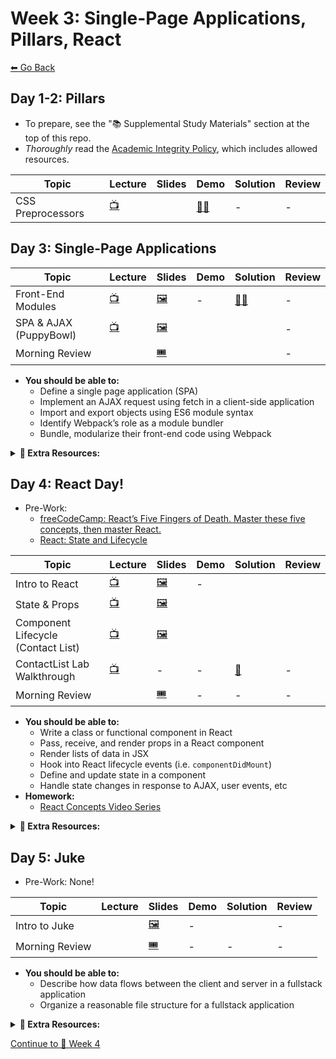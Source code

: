 # Week 3: Single-Page Applications, Pillars, React

[⬅ Go Back](README.md)

## Day 1-2: Pillars

- To prepare, see the "📚 Supplemental Study Materials" section at the top of this repo.
- _Thoroughly_ read the [Academic Integrity Policy](01-junior-phase/academic-integrity-policy.md), which includes allowed resources.

| Topic                  | Lecture              | Slides                  | Demo                  | Solution             | Review |
| ---------------------- | -------------------- | ----------------------- | --------------------- | -------------------- | ------ |
| CSS Preprocessors    | [📺][less-ismore-lec]  |  | [🧑‍💻][less-is-more]                    | -                    | -      |

## Day 3: Single-Page Applications

[trip-planner-pre]: https://learn.fullstackacademy.com/workshop/5a709ec934f42b0004ded97f/content/5a709ec934f42b0004ded98a/text

| Topic                  | Lecture              | Slides                  | Demo                  | Solution             | Review |
| ---------------------- | -------------------- | ----------------------- | --------------------- | -------------------- | ------ |
| Front-End Modules      | [📺][fe-modules-lec] | [🖼️][fe-modules-slides] | -                     | [🧑‍💻][fe-modules-demo]                  | -      |
| SPA & AJAX (PuppyBowl) |  [📺][spa-ajax-lec]  | [🖼️][spa-ajax-slides]   |   |  | -      |
| Morning Review         |     | [🎟][am-rev-3-3-ticket]  | |  | -      |

[//]: # ' Paste in table above >> [🧑‍💻][less-is-more] '
[less-is-more]: https://github.com/joker-jonesy/more-with-less

[//]: # ' Paste in table above >> [📺][less-ismore-lec] '
[less-ismore-lec]: https://youtu.be/gL-H-vnJb8w

[//]: # ' Paste in table above >> [📺][fe-modules-lec] '
[fe-modules-lec]: https://youtu.be/zWT7emgYKwg
[fe-modules-slides]: https://docs.google.com/presentation/d/1DULROUIBXCIsPsiHHYH2SsFgvxjUqOGJf9o6qKN3SMw/edit?usp=sharing
[//]: # ' Paste in table above >> [🧑‍💻][fe-modules-demo] '
[fe-modules-demo]: https://github.com/joker-jonesy/Webpacking
[//]: # ' Paste in table above >> [📺][spa-ajax-lec] '
[spa-ajax-lec]: https://youtu.be/QCd2ep-ieKc
[spa-ajax-slides]: https://docs.google.com/presentation/d/1F3O6Zwl3blYnRw9pOJ2dGvlfngR3XTNa_ITlV1kV2P0/edit?usp=sharing
[//]: # ' Paste in table above >> [🧑‍💻][spa-ajax-demo] '
[spa-ajax-demo]: https://github.com/FullstackAcademy/2206-FSA-RM-WEB-FT/tree/main/01-junior-phase/day-12-spa-ajax/ajax-demo
[//]: # ' Paste in table above >> [👾][puppybowl-sol] '
[puppybowl-sol]: https://github.com/FullstackAcademy/PairExercise.PuppyBowl.Solution
[//]: # ' Paste in table above >> [📺][am-rev-3-3] '
[am-rev-3-3]: https://youtu.be/RBwkH0fKU2c
[//]: # ' Paste in table above >> [🎟][am-rev-3-3-ticket] '
[am-rev-3-3-ticket]: https://forms.gle/5dVJyBB4pjyLsFBm7
[//]: # ' Paste in table above >> [🧑‍💻][am-rev-3-3-demo] '
[am-rev-3-3-demo]: /01-junior-phase/day-13-react/morning-rev
[//]: # ' Paste in table above >> [👾][am-rev-3-3-sol] '
[am-rev-3-3-sol]: 01-junior-phase/exit-ticket-solutions/12-spa.md

- **You should be able to:**
  - Define a single page application (SPA)
  - Implement an AJAX request using fetch in a client-side application
  - Import and export objects using ES6 module syntax
  - Identify Webpack’s role as a module bundler
  - Bundle, modularize their front-end code using Webpack

**<details><summary>📎 Extra Resources:</summary>**

- **Client Server Architecture**
  - [MDN: What is a web server?](https://developer.mozilla.org/en-US/docs/Learn/Common_questions/What_is_a_web_server)
  - [MDN: HTTP](https://developer.mozilla.org/en-US/docs/Web/HTTP)
  - [HTTP Status Dogs](https://httpstatusdogs.com/)
  - [TCP/IP, Simplified.](https://whatismyipaddress.com/tcpip-simplified)
  - [TCP/IP Protocol Fundamentals Explained with a Diagram](https://www.thegeekstuff.com/2011/11/tcp-ip-fundamentals/)
- Front End Modules (Webpack)
  - [Webpack documentation](https://webpack.js.org/concepts/)
  - [Everything I Know About The Script Tag](https://eager.io/blog/everything-I-know-about-the-script-tag)
  - [JavaScript Immediately-invoked Function Expressions (IIFE)](https://flaviocopes.com/javascript-iife/)
- **SPA & AJAX**
  - [Microsoft invented Ajax: Let's give credit where it's due](https://garrettsmith.net/blog/archives/2006/01/microsoft_inven_1.html)
  - [MDN: AJAX](https://developer.mozilla.org/en-US/docs/Web/Guide/AJAX)
  - [MDN: JSON.stringify](https://developer.mozilla.org/en-US/docs/Web/JavaScript/Reference/Global_Objects/JSON/stringify)
  - [MDN: JSON.parse](https://developer.mozilla.org/en-US/docs/Web/JavaScript/Reference/Global_Objects/JSON/parse)
  - [MDN: Fetch API](https://developer.mozilla.org/en-US/docs/Web/API/Fetch_API)
  - [Google Developers: Introduction to fetch()](https://developers.google.com/web/updates/2015/03/introduction-to-fetch)
  - [JavaScript.info: Fetch](https://javascript.info/fetch)
  - [dev.to: JavaScript Fetch API and using Async/Await](https://dev.to/shoupn/javascript-fetch-api-and-using-asyncawait-47mp)
- **ES Modules**
  - [MDN: JavaScript modules](https://developer.mozilla.org/en-US/docs/Web/JavaScript/Guide/Modules)

</details>

## Day 4: React Day!

- Pre-Work:
  - [freeCodeCamp: React’s Five Fingers of Death. Master these five concepts, then master React.][react-five]
  - [React: State and Lifecycle][react-state-and-lifecycle]

[react-five]: https://medium.freecodecamp.org/the-5-things-you-need-to-know-to-understand-react-a1dbd5d114a3
[react-state-and-lifecycle]: https://reactjs.org/docs/state-and-lifecycle.html

| Topic                              | Lecture                   | Slides                       | Demo                     | Solution                  | Review |
| ---------------------------------- | ------------------------- | ---------------------------- | ------------------------ | ------------------------- | ------ |
| Intro to React                     |  [📺][intro-react-lec]    | [🖼️][intro-react-slides]     | -                       |                           |        |
| State & Props                      |  [📺][state-props-lec]    | [🖼️][state-props-slides]     |                         |                           |        |
| Component Lifecycle (Contact List) |  [📺][react-lifecycle-lec]| [🖼️][react-lifecycle-slides] |                         |                           |        |
| ContactList Lab Walkthrough        |  [📺][cont-list-walk]     | -                             | -                      | [👾][state-props-sol]                        | -       |
| Morning Review                     |                            | [🎟][am-rev-3-4-ticket]       | -                       | -                         | -     |

[//]: # ' Paste in table above >> [📺][intro-react-lec] '
[intro-react-lec]: https://youtu.be/Mpn0YqkGjvY
[intro-react-slides]: https://docs.google.com/presentation/d/12YbNHn_ooDhKiAjdnwbQVbqaEesj-5oNEqheN8BCME0/edit?usp=sharing
[//]: # ' Paste in table above >> [🧑‍💻][intro-react-demo] '
[intro-react-demo]: ###
[//]: # ' Paste in table above >> [👾][intro-react-sol] '
[intro-react-sol]: 01-junior-phase/day-13-react/Lab.FirstComponent/app/index.js
[//]: # ' Paste in table above >> [📺][state-props-lec] '
[state-props-lec]: https://youtu.be/JuDYMY-lsaI
[state-props-slides]: https://docs.google.com/presentation/d/1Hkc85unbFqqOMoUmmCJKWQVYwfzWaVdHf7YfQYTiXnY/edit?usp=sharing
[//]: # ' Paste in table above >> [🧑‍💻][state-props-demo] '
[state-props-demo]: 01-junior-phase/day-13-react/PropsAndState/app
[state-props-demo-2]: 01-junior-phase/day-13-react/PropsAndState/app/app.js
[//]: # ' Paste in table above >> [👾][state-props-sol] '
[state-props-sol]: https://github.com/joker-jonesy/contact-redo
[//]: # ' Paste in table above >> [📺][react-lifecycle-lec] '
[react-lifecycle-lec]: https://youtu.be/hzPFcj_9xAQ
[react-lifecycle-slides]: https://docs.google.com/presentation/d/1tA5RcZsdLVFBehh27C6TsDIafCHSMKytwgcybo3fz20/edit?usp=sharing
[//]: # ' Paste in table above >> [👾][react-lifecycle-sol] '
[react-lifecycle-sol]: https://github.com/FullstackAcademy/PairExercise.ContactList.Solution
[//]: # ' Paste in table above >> [📺][cont-list-walk] '
[cont-list-walk]: https://youtu.be/Shz4jJojX8w
[//]: # ' Paste in table above >> [📺][am-rev-3-4] '
[am-rev-3-4]: https://youtu.be/U5yiIVQ_gxk
[//]: # ' Paste in table above >> [🎟][am-rev-3-4-ticket] '
[am-rev-3-4-ticket]: https://forms.gle/RakYEn4E9NufBiHR7
[//]: # ' Paste in table above >> [🧑‍💻][am-rev-3-4-demo] '
[am-rev-3-4-demo]: #link-demo-here
[//]: # ' Paste in table above >> [👾][am-rev-3-4-sol] '
[am-rev-3-4-sol]: #paste-gist-here

- **You should be able to:**
  - Write a class or functional component in React
  - Pass, receive, and render props in a React component
  - Render lists of data in JSX
  - Hook into React lifecycle events (i.e. `componentDidMount`)
  - Define and update state in a component
  - Handle state changes in response to AJAX, user events, etc
- **Homework:**
  - [React Concepts Video Series][react-concepts]

[react-concepts]: https://www.youtube.com/playlist?list=PLx0iOsdUOUmlkkod59nXwkN4iB04beamn

**<details><summary>📎 Extra Resources:</summary>**

- [React: All the Fundamental React Concepts Jammed Into This Single Medium Article](https://medium.freecodecamp.org/all-the-fundamental-react-js-concepts-jammed-into-this-single-medium-article-c83f9b53eac2)
- [A Visual Guide to State in React](https://daveceddia.com/visual-guide-to-state-in-react/)
- **React documentation**
  - [Components and Props](https://reactjs.org/docs/components-and-props.html)
    - Includes section on "Function and Class Components"
  - [Conditional Rendering](https://reactjs.org/docs/conditional-rendering.html)
    - [MDN: Logical AND (&&)](https://developer.mozilla.org/en-US/docs/Web/JavaScript/Reference/Operators/Logical_AND)
  - [Lists and Keys](https://reactjs.org/docs/lists-and-keys.html)
    - An in-depth explanation about why keys are necessary if you’re interested in learning more – [Recursing On Children](https://reactjs.org/docs/reconciliation.html#recursing-on-children)
- [codeburst.io: A quick intro to React’s props.children](https://codeburst.io/a-quick-intro-to-reacts-props-children-cb3d2fce4891)
- [React Patterns](https://reactpatterns.com/)
- [Overreacted: Why Do We Write super(props)?](https://overreacted.io/why-do-we-write-super-props/)
- [Index as a key is an anti-pattern](https://medium.com/@robinpokorny/index-as-a-key-is-an-anti-pattern-e0349aece318)
- **The Virtual DOM**

  - [Codecademy: React The Virtual DOM](https://www.codecademy.com/articles/react-virtual-dom)
  - [Pluralsight: Virtual DOM - the Difference Maker in React JS](https://www.pluralsight.com/guides/virtual-dom-difference-maker-react-js)
  - [bitsofcode: Understanding the Virtual DOM](https://bitsofco.de/understanding-the-virtual-dom/)

- **React documentation**
  - [`setState()`](https://reactjs.org/docs/react-component.html#setstate)
  - [State and Lifecycle](https://reactjs.org/docs/state-and-lifecycle.html)
    - Includes sections on "Using State Correctly" and "The Data Flows Down"
  - [Handling Events](https://reactjs.org/docs/handling-events.html)
    - Includes section on "Passing Arguments to Event Handlers"
    - [Why is my function being called every time the component renders?](https://reactjs.org/docs/faq-functions.html#why-is-my-function-being-called-every-time-the-component-renders)
    - [How do I pass a parameter to an event handler or callback?](https://reactjs.org/docs/faq-functions.html#how-do-i-pass-a-parameter-to-an-event-handler-or-callback)
  - [Composition vs Inheritance](https://reactjs.org/docs/composition-vs-inheritance.html)
  - [Design Principles](https://reactjs.org/docs/design-principles.html)
  - [Virtual DOM and Internals](https://reactjs.org/docs/faq-internals.html)
    - [Optimizing Performance](https://reactjs.org/docs/optimizing-performance.html)
    - [Reconciliation](https://reactjs.org/docs/reconciliation.html)
- [React Lifecycle Methods Diagram](https://projects.wojtekmaj.pl/react-lifecycle-methods-diagram/)
- [freeCodeCamp: This is why we need to bind event handlers in Class Components in React](https://www.freecodecamp.org/news/this-is-why-we-need-to-bind-event-handlers-in-class-components-in-react-f7ea1a6f93eb/)
- [Overreacted: Why Do We Write super(props)?](https://overreacted.io/why-do-we-write-super-props/)
- **Interested in learning _React Hooks_? Check out the following resources...**
  - [Fun Fun Function: Trying React Hooks for the first time with Dan Abramov](https://youtu.be/G-aO5hzo1aw)
  - [Introducing Hooks](https://reactjs.org/docs/hooks-intro.html)
  - [Wattenberger: Thinking in React Hooks](https://wattenberger.com/blog/react-hooks)
  - [Daily JS: Comparison of state management solutions for React](https://medium.com/dailyjs/comparison-of-state-management-solutions-for-react-2161a0b4af7b#4ce5)

</details>

## Day 5: Juke

- Pre-Work: None!

| Topic          | Lecture              | Slides                  | Demo | Solution       | Review |
| -------------- | -------------------- | ----------------------- | ---- | -------------- | ------ |
| Intro to Juke  |  | [🖼️][intro-juke-slides] | -    |  | -      |
| Morning Review |     | [🎟][am-rev-3-5-ticket]  | -    | -              | -      |

[juke-sol]: https://github.com/FullstackAcademy/PairProject.Juke.Solution
[//]: # ' Paste in table above >> [📺][intro-juke-lec] '
[intro-juke-lec]: https://youtu.be/MO2Mb-PL4hs
[intro-juke-slides]: https://docs.google.com/presentation/d/1kg2IfIk1GaGzqXxXCA_GrZehDsXutF0gpAZqCvzt3Mo/edit?usp=sharing
[//]: # ' Paste in table above >> [📺][am-rev-3-5] '
[am-rev-3-5]: https://youtu.be/Z2yKl0ZZgow
[//]: # ' Paste in table above >> [🎟][am-rev-3-5-ticket] '
[am-rev-3-5-ticket]: https://forms.gle/FCzjWPctovGvFsSq7
[//]: # ' Paste in table above >> [🧑‍💻][am-rev-3-5-demo] '
[am-rev-3-5-demo]: #link-demo-here
[//]: # ' Paste in table above >> [👾][am-rev-3-5-sol] '
[am-rev-3-5-sol]: #paste-gist-here

- **You should be able to:**
  - Describe how data flows between the client and server in a fullstack application
  - Organize a reasonable file structure for a fullstack application

**<details><summary>📎 Extra Resources:</summary>**

- [📺 React Behind the Scenes](https://youtu.be/P6JmkT27awk)
- [👾 React Behind the Scenes Code](01-junior-phase/react-behind-the-scenes)
- [Can you `console.log` in JSX?](https://medium.com/javascript-in-plain-english/can-you-console-log-in-jsx-732f2ad46fe1)
- [Intro to Debugging React Applications](https://medium.com/@baphemot/intro-to-debugging-reactjs-applications-67cf7a50b3dd)

</details>

[Continue to 📆 Week 4](WEEK4.md)
